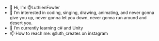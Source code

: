 - 👋 Hi, I’m @LuthienFowler 
- 👀 I’m interested in coding, singing, drawing, animating, and never gonna give you up, never gonna let you down, never gonna run around and desert you.
- 🌱 I’m currently learning c# and Unity
- 📫 How to reach me: @luth_creates on instagram

<!---
LuthienFowler/LuthienFowler is a ✨ special ✨ repository because its `README.md` (this file) appears on your GitHub profile.
You can click the Preview link to take a look at your changes.
--->
